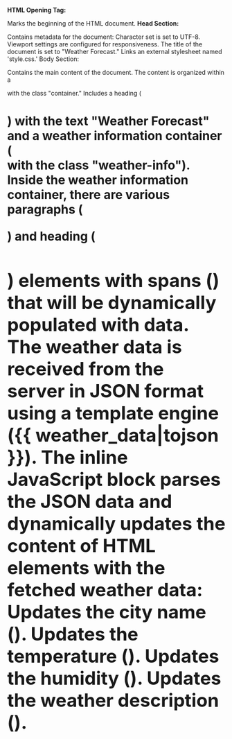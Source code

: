 **HTML Opening Tag:**

Marks the beginning of the HTML document.
**Head Section:**

Contains metadata for the document:
Character set is set to UTF-8.
Viewport settings are configured for responsiveness.
The title of the document is set to "Weather Forecast."
Links an external stylesheet named 'style.css.'
Body Section:

Contains the main content of the document.
The content is organized within a <div> with the class "container."
Includes a heading (<h1>) with the text "Weather Forecast" and a weather information container (<div> with the class "weather-info").
Inside the weather information container, there are various paragraphs (<p>) and heading (<h2>) elements with spans (<span>) that will be dynamically populated with data.
The weather data is received from the server in JSON format using a template engine ({{ weather_data|tojson }}).
The inline JavaScript block parses the JSON data and dynamically updates the content of HTML elements with the fetched weather data:
Updates the city name (<span id="city-name">).
Updates the temperature (<span id="temperature">).
Updates the humidity (<span id="humidity">).
Updates the weather description (<span id="description">).
